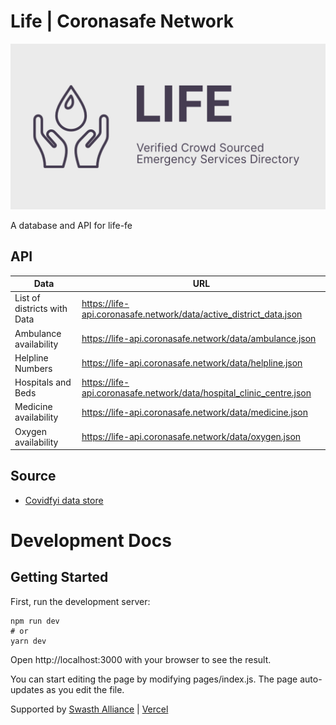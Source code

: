 # Life | Coronasafe Network

![Life Logo](./public/static/banner.png)

A database and API for life-fe

## API

| Data                        | URL                                                                  |
| --------------------------- | -------------------------------------------------------------------- |
| List of districts with Data | https://life-api.coronasafe.network/data/active_district_data.json   |
| Ambulance availability      | https://life-api.coronasafe.network/data/ambulance.json              |
| Helpline Numbers            | https://life-api.coronasafe.network/data/helpline.json               |
| Hospitals and Beds          | https://life-api.coronasafe.network/data/hospital_clinic_centre.json |
| Medicine availability       | https://life-api.coronasafe.network/data/medicine.json               |
| Oxygen availability         | https://life-api.coronasafe.network/data/oxygen.json                 |

## Source

-   [Covidfyi data store](https://airtable.com/shrIlOoS6PyhIIVEv)

# Development Docs

## Getting Started

First, run the development server:

```
npm run dev
# or
yarn dev
```

Open http://localhost:3000 with your browser to see the result.

You can start editing the page by modifying pages/index.js. The page auto-updates as you edit the file.

Supported by [Swasth Alliance](https://www.swasth.app) | [Vercel](https://vercel.com?utm_source=life&utm_campaign=oss)

